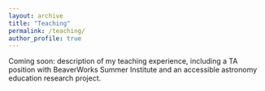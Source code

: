 ```yaml
---
layout: archive
title: "Teaching"
permalink: /teaching/
author_profile: true
---
```


Coming soon: description of my teaching experience, including a TA position with BeaverWorks Summer Institute and an accessible astronomy education research project.


<!-- 
{% include base_path %}

{% for post in site.teaching reversed %}
  {% include archive-single.html %}
{% endfor %}
-->
